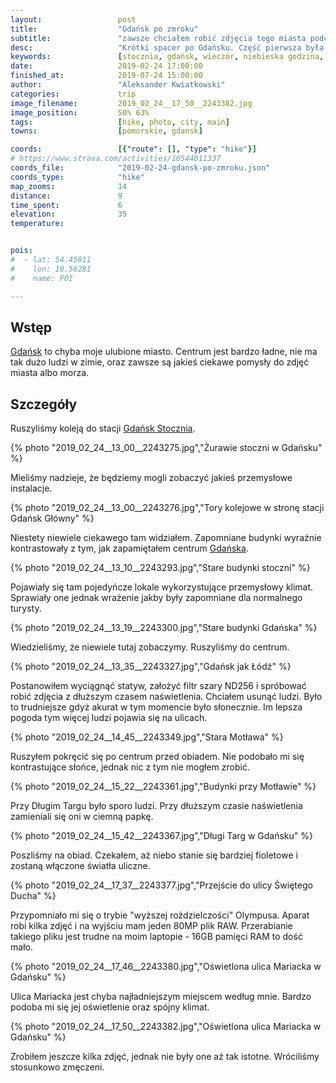 ```yaml
---
layout:                 post
title:                  "Gdańsk po zmroku"
subtitle:               "zawsze chciałem robić zdjęcia tego miasta podczas niebieskiej godziny"
desc:                   "Krótki spacer po Gdańsku. Część pierwsza była w okolicy stoczni, która mnie trochę rozczarowała. Część druga to zdjęcia z długim czasem naświetlenia w centrum. Chciałem wykorzystać niebieską godzinę lecz rezultaty miałem średnie."
keywords:               [stocznia, gdańsk, wieczór, niebieska godzina, ulica mariacka]
date:                   2019-02-24 17:00:00
finished_at:            2019-07-24 15:00:00
author:                 "Aleksander Kwiatkowski"
categories:             trip
image_filename:         2019_02_24__17_50__2243382.jpg
image_position:         50% 63%
tags:                   [hike, photo, city, main]
towns:                  [pomorskie, gdansk]

coords:                 [{"route": [], "type": "hike"}]
# https://www.strava.com/activities/10544011337
coords_file:            "2019-02-24-gdansk-po-zmroku.json"
coords_type:            "hike"
map_zooms:              14
distance:               9
time_spent:             6
elevation:              35
temperature:            


pois:
#  - lat: 54.45911
#    lon: 18.56281
#    name: POI

---
```


[wiki-gdansk]: https://pl.wikipedia.org/wiki/Gda%C5%84sk
[wiki-gdansk-stocznia]: https://pl.wikipedia.org/wiki/Gda%C5%84sk_Stocznia

## Wstęp

[Gdańsk][wiki-gdansk] to chyba moje ulubione miasto. Centrum jest bardzo
ładne, nie ma tak dużo ludzi w zimie, oraz zawsze są jakieś ciekawe pomysły
do zdjęć miasta albo morza.

## Szczegóły

Ruszyliśmy koleją do stacji [Gdańsk Stocznia][wiki-gdansk-stocznia].

{% photo "2019_02_24__13_00__2243275.jpg","Żurawie stoczni w Gdańsku" %}

Mieliśmy nadzieje, że będziemy mogli zobaczyć jakieś przemysłowe instalacje.

{% photo "2019_02_24__13_00__2243276.jpg","Tory kolejowe w stronę stacji Gdańsk Główny" %}

Niestety niewiele ciekawego tam widziałem. Zapomniane budynki wyraźnie kontrastowały
z tym, jak zapamiętałem centrum [Gdańska][wiki-gdansk].

{% photo "2019_02_24__13_10__2243293.jpg","Stare budynki stoczni" %}

Pojawiały się tam pojedyńcze lokale wykorzystujące przemysłowy klimat.
Sprawiały one jednak wrażenie jakby były zapomniane dla normalnego turysty.

{% photo "2019_02_24__13_19__2243300.jpg","Stare budynki Gdańska" %}

Wiedzieliśmy, że niewiele tutaj zobaczymy. Ruszyliśmy do centrum.

{% photo "2019_02_24__13_35__2243327.jpg","Gdańsk jak Łódź" %}

Postanowiłem wyciągnąć statyw, założyć filtr szary ND256 i spróbować robić
zdjęcia z dłuższym czasem naświetlenia. Chciałem usunąć ludzi. Było to
trudniejsze gdyż akurat w tym momencie było słonecznie.
Im lepsza pogoda tym więcej ludzi pojawia się na ulicach.

{% photo "2019_02_24__14_45__2243349.jpg","Stara Motława" %}

Ruszyłem pokręcić się po centrum przed obiadem. Nie podobało mi się kontrastujące
słońce, jednak nic z tym nie mogłem zrobić.

{% photo "2019_02_24__15_22__2243361.jpg","Budynki przy Motławie" %}

Przy Długim Targu było sporo ludzi. Przy dłuższym czasie naświetlenia zamieniali się
oni w ciemną papkę.

{% photo "2019_02_24__15_42__2243367.jpg","Długi Targ w Gdańsku" %}

Poszliśmy na obiad. Czekałem, aż niebo stanie się bardziej fioletowe i zostaną
włączone światła uliczne.

{% photo "2019_02_24__17_37__2243377.jpg","Przejście do ulicy Świętego Ducha" %}

Przypomniało mi się o trybie "wyższej roździelczości" Olympusa. Aparat robi kilka
zdjęć i na wyjściu mam jeden 80MP plik RAW.
Przerabianie takiego pliku jest trudne na moim
laptopie - 16GB pamięci RAM to dość mało.

{% photo "2019_02_24__17_46__2243380.jpg","Oświetlona ulica Mariacka w Gdańsku" %}

Ulica Mariacka jest chyba najładniejszym miejscem według mnie.
Bardzo podoba mi się jej oświetlenie oraz spójny klimat.

{% photo "2019_02_24__17_50__2243382.jpg","Oświetlona ulica Mariacka w Gdańsku" %}

Zrobiłem jeszcze kilka zdjęć, jednak nie były one aż tak istotne.
Wróciliśmy stosunkowo zmęczeni.
